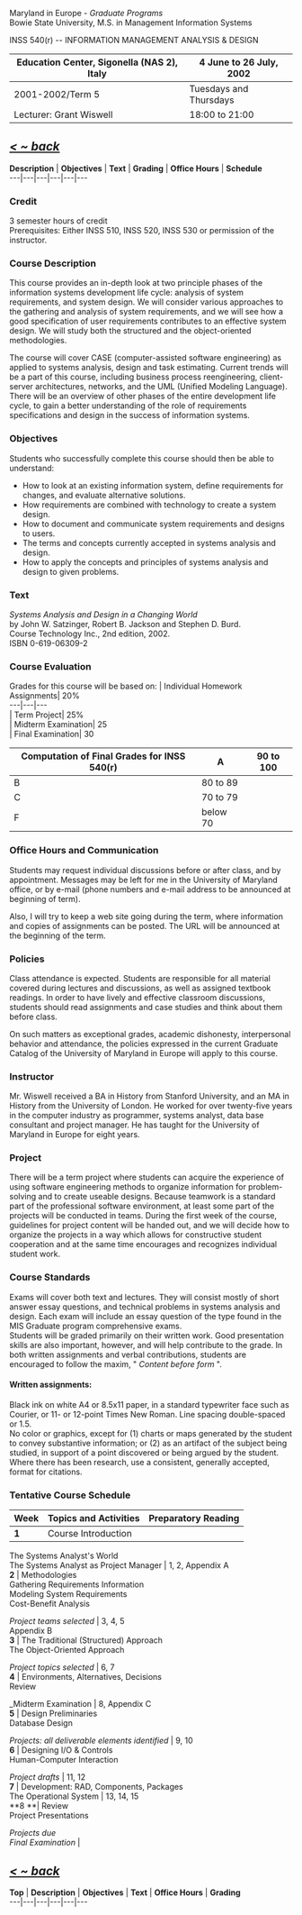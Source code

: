 Maryland in Europe - _Graduate Programs_  
Bowie State University, M.S. in Management Information Systems

INSS 540(r) -- INFORMATION MANAGEMENT ANALYSIS & DESIGN

Education Center, Sigonella (NAS 2), Italy | 4 June to 26 July, 2002  
---|---  
2001-2002/Term 5 | Tuesdays and Thursdays  
Lecturer: Grant Wiswell | 18:00 to 21:00  
  
[ _< ~ back_](inss540.html)  
---  
**Description** | **Objectives** | **Text** | **Grading** | **Office Hours** |
**Schedule**  
---|---|---|---|---|---  
  
  

### Credit

3 semester hours of credit  
Prerequisites: Either INSS 510, INSS 520, INSS 530 or permission of the
instructor.

  

### Course Description

This course provides an in-depth look at two principle phases of the
information systems development life cycle: analysis of system requirements,
and system design. We will consider various approaches to the gathering and
analysis of system requirements, and we will see how a good specification of
user requirements contributes to an effective system design. We will study
both the structured and the object-oriented methodologies.  
  
The course will cover CASE (computer-assisted software engineering) as applied
to systems analysis, design and task estimating. Current trends will be a part
of this course, including business process reengineering, client-server
architectures, networks, and the UML (Unified Modeling Language). There will
be an overview of other phases of the entire development life cycle, to gain a
better understanding of the role of requirements specifications and design in
the success of information systems.

### Objectives

Students who successfully complete this course should then be able to
understand:

  * How to look at an existing information system, define requirements for changes, and evaluate alternative solutions.
  * How requirements are combined with technology to create a system design.
  * How to document and communicate system requirements and designs to users.
  * The terms and concepts currently accepted in systems analysis and design.
  * How to apply the concepts and principles of systems analysis and design to given problems.

  

### Text

_Systems Analysis and Design in a Changing World_  
   by John W. Satzinger, Robert B. Jackson and Stephen D. Burd.  
    Course Technology Inc., 2nd edition, 2002.   
  ISBN 0-619-06309-2  

### Course Evaluation

Grades for this course will be based on:  | Individual Homework Assignments|
20%  
---|---|---  
| Term Project| 25%  
| Midterm Examination| 25  
| Final Examination| 30  
  
  
Computation of Final Grades for INSS 540(r)  | A| 90 to 100  
---|---|---  
| B| 80 to 89  
| C| 70 to 79  
| F| below 70  
  

### Office Hours and Communication

Students may request individual discussions before or after class, and by
appointment. Messages may be left for me in the University of Maryland office,
or by e-mail (phone numbers and e-mail address to be announced at beginning of
term).  
  
Also, I will try to keep a web site going during the term, where information
and copies of assignments can be posted. The URL will be announced at the
beginning of the term.

### Policies

Class attendance is expected. Students are responsible for all material
covered during lectures and discussions, as well as assigned textbook
readings. In order to have lively and effective classroom discussions,
students should read assignments and case studies and think about them before
class.  
  
On such matters as exceptional grades, academic dishonesty, interpersonal
behavior and attendance, the policies expressed in the current Graduate
Catalog of the University of Maryland in Europe will apply to this course.

  

### Instructor

Mr. Wiswell received a BA in History from Stanford University, and an MA in
History from the University of London. He worked for over twenty-five years in
the computer industry as programmer, systems analyst, data base consultant and
project manager. He has taught for the University of Maryland in Europe for
eight years.  

### Project

There will be a term project where students can acquire the experience of
using software engineering methods to organize information for problem-solving
and to create useable designs. Because teamwork is a standard part of the
professional software environment, at least some part of the projects will be
conducted in teams. During the first week of the course, guidelines for
project content will be handed out, and we will decide how to organize the
projects in a way which allows for constructive student cooperation and at the
same time encourages and recognizes individual student work.  

### Course Standards

Exams will cover both text and lectures. They will consist mostly of short
answer essay questions, and technical problems in systems analysis and design.
Each exam will include an essay question of the type found in the MIS Graduate
program comprehensive exams.  
Students will be graded primarily on their written work. Good presentation
skills are also important, however, and will help contribute to the grade. In
both written assignments and verbal contributions, students are encouraged to
follow the maxim, " _Content before form_ ".  

#### Written assignments:

Black ink on white A4 or 8.5x11 paper, in a standard typewriter face such as
Courier, or 11- or 12-point Times New Roman. Line spacing double-spaced or
1.5.  
No color or graphics, except for (1) charts or maps generated by the student
to convey substantive information; or (2) as an artifact of the subject being
studied, in support of a point discovered or being argued by the student.  
Where there has been research, use a consistent, generally accepted, format
for citations.

### Tentative Course Schedule

**Week** | **Topics and Activities** | **Preparatory Reading**  
---|---|---  
**1** |  Course Introduction  
The Systems Analyst's World  
The Systems Analyst as Project Manager  |  1, 2, Appendix A  
**2** |  Methodologies  
Gathering Requirements Information  
Modeling System Requirements  
Cost-Benefit Analysis  
  
_Project teams selected_ |  3, 4, 5  
Appendix B  
**3** |  The Traditional (Structured) Approach  
The Object-Oriented Approach  
  
_Project topics selected_ |  6, 7  
**4** |  Environments, Alternatives, Decisions  
Review  
  
_Midterm Examination |  8, Appendix C  
**5** |  Design Preliminaries  
Database Design  
  
_Projects: all deliverable elements identified_ |  9, 10  
**6** |  Designing I/O  & Controls  
Human-Computer Interaction  
  
_Project drafts_ |  11, 12  
**7** |  Development: RAD, Components, Packages  
The Operational System  |  13, 14, 15  
**8 **|  Review  
Project Presentations  
  
_Projects due  
Final Examination_ |  
  
[ _< ~ back_](inss540.html)  
---  
**Top** | **Description** | **Objectives** | **Text** | **Office Hours** |
**Grading**  
---|---|---|---|---|---

